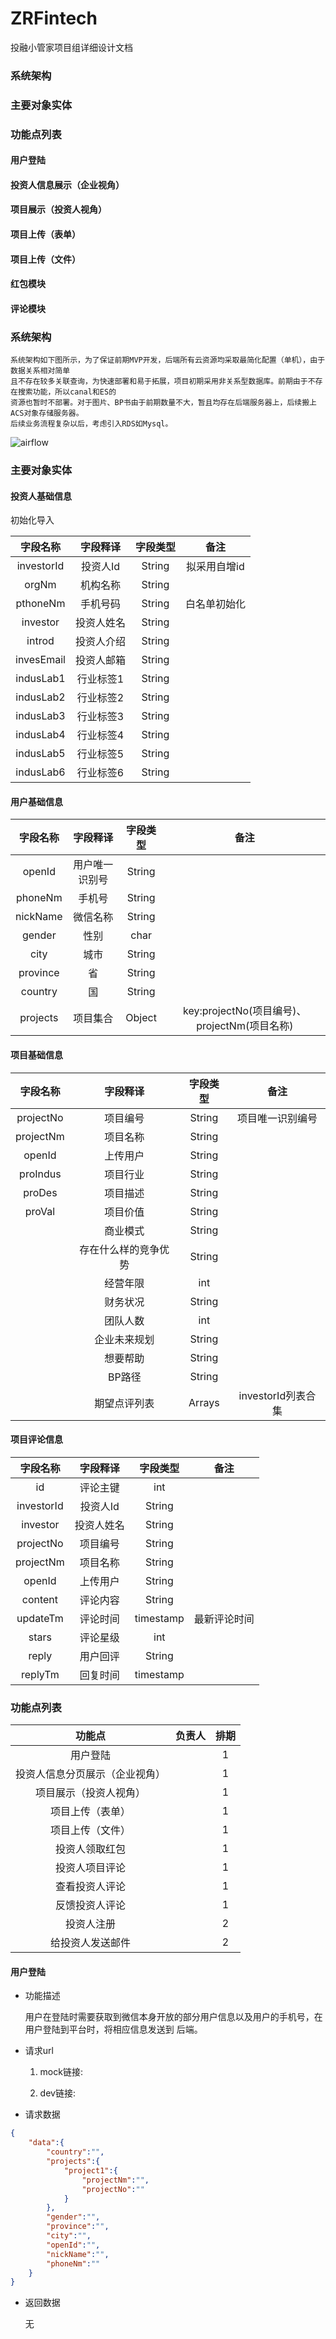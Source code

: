 # ZRFintech
投融小管家项目组详细设计文档
### 系统架构

### 主要对象实体

### 功能点列表
#### 用户登陆
#### 投资人信息展示（企业视角）
#### 项目展示（投资人视角）
#### 项目上传（表单）
#### 项目上传（文件）
#### 红包模块
#### 评论模块


### 系统架构
    系统架构如下图所示，为了保证前期MVP开发，后端所有云资源均采取最简化配置（单机），由于数据关系相对简单
    且不存在较多关联查询，为快速部署和易于拓展，项目初期采用非关系型数据库。前期由于不存在搜索功能，所以canal和ES的
    资源也暂时不部署。对于图片、BP书由于前期数量不大，暂且均存在后端服务器上，后续搬上ACS对象存储服务器。
    后续业务流程复杂以后，考虑引入RDS如Mysql。
![airflow](./picture/智融平台.png)

### 主要对象实体
#### 投资人基础信息

初始化导入

|字段名称|字段释译|字段类型|备注|
|:----:|:----:|:---:|:---:|
|investorId|投资人Id|String|拟采用自增id|
|orgNm|机构名称|String||
|pthoneNm|手机号码|String|白名单初始化|
|investor|投资人姓名|String||
|introd|投资人介绍|String||
|invesEmail|投资人邮箱|String||
|indusLab1|行业标签1|String||
|indusLab2|行业标签2|String||
|indusLab3|行业标签3|String||
|indusLab4|行业标签4|String||
|indusLab5|行业标签5|String||
|indusLab6|行业标签6|String||

#### 用户基础信息
|字段名称|字段释译|字段类型|备注|
|:----:|:----:|:---:|:---:|
|openId|用户唯一识别号|String||
|phoneNm|手机号|String||
|nickName|微信名称|String||
|gender|性别|char||
|city|城市|String||
|province|省|String||
|country|国|String||
|projects|项目集合|Object| key:projectNo(项目编号)、projectNm(项目名称) |

#### 项目基础信息
|字段名称|字段释译|字段类型|备注|
|:----:|:----:|:---:|:---:|
|projectNo|项目编号|String|项目唯一识别编号|
|projectNm|项目名称|String||
|openId|上传用户|String||
|proIndus|项目行业|String||
|proDes|项目描述|String||
|proVal|项目价值|String||
| |商业模式|String||
| |存在什么样的竞争优势|String||
|  |经营年限|int||
| |财务状况|String||
| |团队人数|int||
| |企业未来规划|String||
| |想要帮助|String||
| |BP路径|String||
|  |期望点评列表|Arrays|investorId列表合集|


#### 项目评论信息
|字段名称|字段释译|字段类型|备注|
|:----:|:----:|:---:|:---:|
|id|评论主键|int||
|investorId|投资人Id|String||
|investor|投资人姓名|String||
|projectNo|项目编号|String||
|projectNm|项目名称|String||
|openId|上传用户|String||
|content|评论内容|String||
|updateTm|评论时间|timestamp|最新评论时间|
|stars|评论星级|int||
|reply|用户回评|String||
|replyTm|回复时间|timestamp||


### 功能点列表
|功能点|负责人|排期|
|:----:|:----:|:---:|
|用户登陆| |1|
|投资人信息分页展示（企业视角）| |1|
|项目展示（投资人视角）| |1|
|项目上传（表单）| |1|
|项目上传（文件）| |1|
|投资人领取红包| |1|
|投资人项目评论| |1|
|查看投资人评论| |1|
|反馈投资人评论| |1|
|投资人注册| |2|
|给投资人发送邮件| |2|



#### 用户登陆
- 功能描述

    用户在登陆时需要获取到微信本身开放的部分用户信息以及用户的手机号，在用户登陆到平台时，将相应信息发送到
    后端。
   
- 请求url

    1. mock链接:
    
    2. dev链接:

- 请求数据
```json
{
	"data":{
		"country":"",
		"projects":{
			"project1":{
				"projectNm":"",
				"projectNo":""
			}
		},
		"gender":"",
		"province":"",
		"city":"",
		"openId":"",
		"nickName":"",
		"phoneNm":""
	}
}
```

- 返回数据
    
    无











